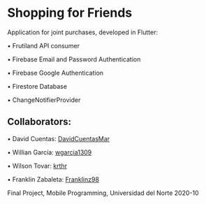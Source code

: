 # Shopping for Friends

Application for joint purchases, developed in Flutter:

• Frutiland API consumer

• Firebase Email and Password Authentication

• Firebase Google Authentication

• Firestore Database

• ChangeNotifierProvider

## Collaborators:

• David Cuentas: [DavidCuentasMar](https://github.com/DavidCuentasMar)

• Willian García: [wgarcia1309](https://github.com/wgarcia1309)

• Wilson Tovar: [krthr](https://github.com/krthr)

• Franklin Zabaleta: [Franklinz98](https://github.com/Franklinz98)

 

Final Project, Mobile Programming, Universidad del Norte 2020-10
